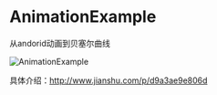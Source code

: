 # AnimationExample

从andorid动画到贝塞尔曲线

![AnimationExample](http://upload-images.jianshu.io/upload_images/763512-c36e3040faae780b.gif?imageMogr2/auto-orient/strip)

具体介绍：http://www.jianshu.com/p/d9a3ae9e806d
